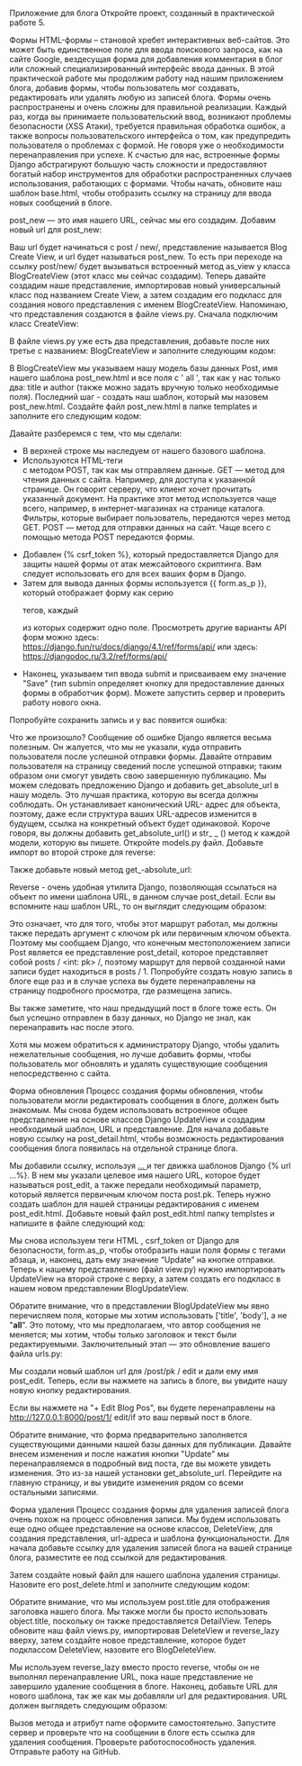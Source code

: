 Приложение для блога
Откройте проект, созданный в практической работе 5.

Формы
HTML-формы – становой хребет интерактивных веб-сайтов. Это может быть единственное поле для ввода поискового запроса, как на сайте Google, вездесущая форма для добавления комментария в блог или сложный специализированный интерфейс ввода данных. 
В этой практической работе мы продолжим работу над нашим приложением блога, добавив формы, чтобы пользователь мог создавать, редактировать или удалять любую из записей блога.
Формы очень распространены и очень сложны для правильной реализации. Каждый раз, когда вы принимаете пользовательский ввод, возникают проблемы безопасности (XSS Атаки), требуется правильная обработка ошибок, а также вопросы пользовательского интерфейса о том, как предупредить пользователя о проблемах с формой. Не говоря уже о необходимости перенаправления при успехе.
К счастью для нас, встроенные формы Django абстрагируют большую часть сложности и предоставляют богатый набор инструментов для обработки распространенных случаев использования, работающих с формами.
Чтобы начать, обновите наш шаблон base.html, чтобы отобразить ссылку на страницу для ввода новых сообщений в блоге.
 
post_new — это имя нашего URL, сейчас мы его создадим. 
Добавим новый url для post_new:
 
Ваш url будет начинаться с post / new/, представление называется Blog Create View, и url будет называться post_new. То есть при переходе на ссылку post/new/ будет вызываться встроенный метод as_view у класса BlogCreateView (этот класс мы сейчас создадим).
Теперь давайте создадим наше представление, импортировав новый универсальный класс под названием Create View, а затем создадим его подкласс для создания нового представления с именем BlogCreateView. Напоминаю, что представления создаются в файле views.py.
Сначала подключим класс CreateView:
 
В файле views.py уже есть два представления, добавьте после них третье с названием: BlogCreateView и заполните следующим кодом:
 
В BlogCreateView мы указываем нашу модель базы данных Post, имя нашего шаблона post_new.html и все поля с '  all  ', так как у нас только два: title и author (также можно задать вручную только необходимые поля). 
Последний шаг - создать наш шаблон, который мы назовем post_new.html.
Создайте файл post_new.html в папке templates и заполните его следующим кодом:
 
Давайте разберемся с тем, что мы сделали:
-	В верхней строке мы наследуем от нашего базового шаблона.
-	Используются HTML-теги <form> с методом POST, так как мы отправляем данные. 
GET — метод для чтения данных с сайта. Например, для доступа к указанной странице. Он говорит серверу, что клиент хочет прочитать указанный документ. На практике этот метод используется чаще всего, например, в интернет-магазинах на странице каталога. Фильтры, которые выбирает пользователь, передаются через метод GET.
POST — метод для отправки данных на сайт. Чаще всего с помощью метода POST передаются формы.
-	Добавлен {% csrf_token %}, который предоставляется Django для защиты нашей формы от атак межсайтового скриптинга. Вам следует использовать его для всех ваших форм в Django.
-	Затем для вывода данных формы используется {{ form.as_p }}, который отображает форму как серию <p> тегов, каждый <p> из которых содержит одно поле. Просмотреть другие варианты API форм можно здесь: https://django.fun/ru/docs/django/4.1/ref/forms/api/ или здесь: https://djangodoc.ru/3.2/ref/forms/api/
-	Наконец, указываем тип ввода submit и присваиваем ему значение "Save" (тип submin определяет кнопку для предоставление данных формы в обработчик форм).
Можете запустить сервер и проверить работу нового окна.
 
Попробуйте сохранить запись и у вас появится ошибка:
 
Что же произошло?
Сообщение об ошибке Django является весьма полезным. Он жалуется, что мы не указали, куда отправить пользователя после успешной отправки формы. Давайте отправим пользователя на страницу сведений после успешной отправки; таким образом они смогут увидеть свою завершенную публикацию.
Мы можем следовать предложению Django и добавить get_absolute_url в нашу модель. Это лучшая практика, которую вы всегда должны соблюдать. Он устанавливает канонический URL- адрес для объекта, поэтому, даже если структура ваших URL-адресов изменится в будущем, ссылка на конкретный объект будет одинаковой. Короче говоря, вы должны добавить get_absolute_url() и str_ _ () метод к каждой модели, которую вы пишете.
Откройте models.py файл. Добавьте импорт во второй строке для reverse:
 
Также добавьте новый метод get_-absolute_url:
 
Reverse - очень удобная утилита Django, позволяющая ссылаться на объект по имени шаблона URL, в данном случае post_detail. Если вы вспомните наш шаблон URL, то он выглядит следующим образом:
 
Это означает, что для того, чтобы этот маршрут работал, мы должны также передать аргумент с ключом pk или первичным ключом объекта. Поэтому мы сообщаем Django, что конечным местоположением записи Post является ее представление post_detail, которое представляет собой posts / <int: pk> /, поэтому маршрут для первой созданной нами записи будет находиться в posts / 1.
Попробуйте создать новую запись в блоге еще раз и в случае успеха вы будете перенаправлены на страницу подробного просмотра, где размещена запись.
 
Вы также заметите, что наш предыдущий пост в блоге тоже есть. Он был успешно отправлен в базу данных, но Django не знал, как перенаправить нас после этого.
 
Хотя мы можем обратиться к администратору Django, чтобы удалить нежелательные сообщения, но лучше добавить формы, чтобы пользователь мог обновлять и удалять существующие сообщения непосредственно с сайта.

Форма обновления
Процесс создания формы обновления, чтобы пользователи могли редактировать сообщения в блоге, должен быть знакомым. Мы снова будем использовать встроенное общее представление на основе классов Django UpdateView и создадим необходимый шаблон, URL и представление.
Для начала добавьте новую ссылку на post_detail.html, чтобы возможность редактирования сообщения блога появилась на отдельной странице блога.
 
Мы добавили ссылку, используя <a href> ... </a> и тег движка шаблонов Django 
{% url ...%}. В нем мы указали целевое имя нашего URL, которое будет называться post_edit, а также передали необходимый параметр, который является первичным ключом поста post.pk.
Теперь нужно создать шаблон для нашей страницы редактирования с именем post_edit.html. Добавьте новый файл post_edit.html папку templstes и напишите в файле следующий код:
 
Мы снова используем теги HTML <form></form>, csrf_token от Django для безопасности, form.as_p, чтобы отобразить наши поля формы с тегами абзаца, и, наконец, дать ему значение “Update” на кнопке отправки.
Теперь к нашему представлению (файл view.py) нужно импортировать UpdateView на второй строке с верху, а затем создать его подкласс в нашем новом представлении BlogUpdateView.
 
 
Обратите внимание, что в представлении BlogUpdateView мы явно перечисляем поля, которые мы хотим использовать ['title', 'body'], а не "__all__". Это потому, что мы предполагаем, что автор сообщения не меняется; мы хотим, чтобы только заголовок и текст были редактируемыми.
Заключительный этап — это обновление вашего файла urls.py:
 
Мы создали новый шаблон url для /post/pk / edit и дали ему имя post_edit.
Теперь, если вы нажмете на запись в блоге, вы увидите нашу новую кнопку редактирования.
 
Если вы нажмете на "+ Edit Blog Pos", вы будете перенаправлены на http://127.0.0.1:8000/post/1/ edit/if это ваш первый пост в блоге.
 

Обратите внимание, что форма предварительно заполняется существующими данными нашей базы данных для публикации. Давайте внесем изменения и после нажатия кнопки "Update" мы перенаправляемся в подробный вид поста, где вы можете увидеть изменения. Это из-за нашей установки get_absolute_url. Перейдите на главную страницу, и вы увидите изменения рядом со всеми остальными записями.

Форма удаления
Процесс создания формы для удаления записей блога очень похож на процесс обновления записи. Мы будем использовать еще одно общее представление на основе классов, DeleteView, для создания представления, url-адреса и шаблона функциональности.
Для начала добавьте ссылку для удаления записей блога на вашей странице блога, разместите ее под ссылкой для редактирования.
 
Затем создайте новый файл для нашего шаблона удаления страницы. Назовите его post_delete.html и заполните следующим кодом:
 
Обратите внимание, что мы используем post.title для отображения заголовка нашего блога. Мы также могли бы просто использовать object.title, поскольку он также предоставляется DetailView.
Теперь обновите наш файл views.py, импортировав DeleteView и reverse_lazy вверху, затем создайте новое представление, которое будет подклассом DeleteView, назовите его BlogDeleteView.
 
 
Мы используем reverse_lazy вместо просто reverse, чтобы он не выполнял перенаправление URL, пока наше представление не завершило удаление сообщения в блоге.
Наконец, добавьте URL для нового шаблона, так же как мы добавляли url для редактирования. URL должен выглядеть следующим образом:
  
Вызов метода и атрибут name оформите самостоятельно.
Запустите сервер и проверьте что на сообщении в блоге есть ссылка для удаления сообщения. Проверьте работоспособность удаления.
Отправьте работу на GitHub.
